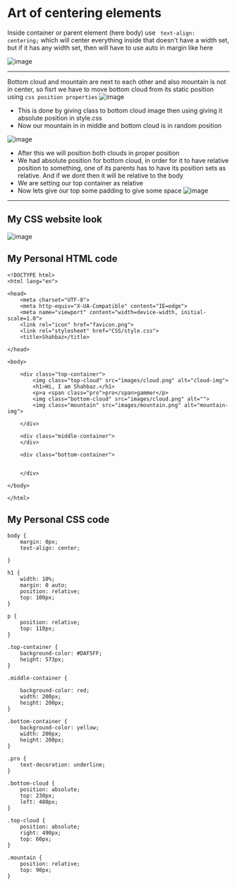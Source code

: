 # Art of centering elements
Inside container or parent element (here body) use ` text-align: centering;` which will center everything inside that doesn't have a width set, but if it has any width set, then will have to use auto in margin like here

![image](https://user-images.githubusercontent.com/125631878/232238809-afc19def-6ec1-4502-9994-a2961e2d4c47.png)

**********
Bottom cloud and mountain are next to each other and also mountain is not in center, so fisrt we have to move bottom cloud from its static position using `css position properties` 
![image](https://user-images.githubusercontent.com/125631878/232238958-e764cbcd-615d-4e1a-a6c2-423b34a4a1d1.png)
- This is done by giving class to bottom cloud image then using giving it absolute position in style.css
- Now our mountain in in middle and bottom cloud is in random position

![image](https://user-images.githubusercontent.com/125631878/232239445-9f0bf45b-1e67-4023-8c3c-68d346824601.png)

- After this we will position both clouds in proper position
- We had absolute position for bottom cloud, in order for it to have relative position to something, one of its parents has to have its position sets as relative. And if we dont then it will be relative to the body
- We are setting our top container as relative 
- Now lets give our top some padding to give some space 
![image](https://user-images.githubusercontent.com/125631878/232245199-632c989d-3277-4386-8709-31f722b6a457.png)

**********

## My CSS website look

![image](https://user-images.githubusercontent.com/125631878/232237376-dd66e6f4-90f7-4c02-a249-9d0b694d6b85.png)


## My Personal HTML code
```
<!DOCTYPE html>
<html lang="en">

<head>
    <meta charset="UTF-8">
    <meta http-equiv="X-UA-Compatible" content="IE=edge">
    <meta name="viewport" content="width=device-width, initial-scale=1.0">
    <link rel="icon" href="favicon.png">
    <link rel="stylesheet" href="CSS/style.css">
    <title>Shahbaz</title>

</head>

<body>

    <div class="top-container">
        <img class="top-cloud" src="images/cloud.png" alt="cloud-img">
        <h1>Hi, I am Shahbaz.</h1>
        <p>a <span class="pro">pro</span>gammer</p>
        <img class="bottom-cloud" src="images/cloud.png" alt="">
        <img class="mountain" src="images/mountain.png" alt="mountain-img">

    </div>

    <div class="middle-container">
    </div>

    <div class="bottom-container">


    </div>

</body>

</html>
```

## My Personal CSS code
```
body {
    margin: 0px;
    text-align: center;

}

h1 {
    width: 10%;
    margin: 0 auto;
    position: relative;
    top: 100px;
}

p {
    position: relative;
    top: 110px;
}

.top-container {
    background-color: #DAF5FF;
    height: 573px;
}

.middle-container {

    background-color: red;
    width: 200px;
    height: 200px;
}

.bottom-container {
    background-color: yellow;
    width: 200px;
    height: 200px;
}

.pro {
    text-decoration: underline;
}

.bottom-cloud {
    position: absolute;
    top: 230px;
    left: 480px;
}

.top-cloud {
    position: absolute;
    right: 490px;
    top: 60px;
}

.mountain {
    position: relative;
    top: 90px;
}

```
